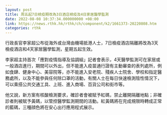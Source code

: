 ```yaml
---
layout: post
title: 周五起7日檢疫期改為3日酒店檢疫及4日家居醫學監測
date: 2022-08-08 10:37:34.000000000 +08:00
link: https://news.rthk.hk/rthk/ch/component/k2/1661373-20220808.htm
categories: rthk
---
```


行政長官李家超公布從海外或台灣由機場抵港人士，7日檢疫酒店隔離將改為3天檢疫酒店和4天家居醫學監測，星期五起生效。

李家超主持首次「應對疫情指導及協調組」記者會表示，4天醫學監測可在家居或一般酒店進行，期間可以外出，但不能進入疫苗通行證有主動審查的表列處所，例如食肆、健身中心、美容院等，亦不能進入安老院、殘疾人士院舍、學校和指定醫務處所，以及不能參與任何除口罩的活動，有關人士在每日快速檢測陰性情況下，可以乘搭公共交通工具、上班、進入商場、百貨公司和街市等。

他又說，新方案有核酸檢測要求，確診者會被賦予紅碼，禁止離開隔離地點；非確診者則被賦予黃碼，以管控醫學監測期間的活動。紅黃碼將在完成規限時轉成正常的藍碼，三種顔色將在安心出行應用程式展示。

